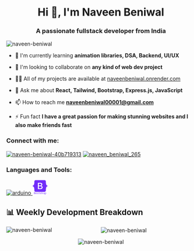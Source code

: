 <h1 align="center">Hi 👋, I'm Naveen Beniwal</h1>
<h3 align="center">A passionate fullstack developer from India</h3>

<p align="left"> <img src="https://komarev.com/ghpvc/?username=naveen-beniwal&label=Profile%20views&color=0e75b6&style=flat" alt="naveen-beniwal" /> </p>

- 🌱 I'm currently learning **animation libraries, DSA, Backend, UI/UX**

- 👯 I'm looking to collaborate on **any kind of web dev project**

- 👨‍💻 All of my projects are available at [naveenbeniwal.onrender.com](https://naveenbeniwal.onrender.com/)

- 💬 Ask me about **React, Tailwind, Bootstrap, Express.js, JavaScript**

- 📫 How to reach me **naveenbeniwal00001@gmail.com**

- ⚡ Fun fact **I have a great passion for making stunning websites and I also make friends fast**

<h3 align="left">Connect with me:</h3>
<p align="left">
<a href="https://linkedin.com/in/naveen-beniwal-40b719313" target="blank"><img align="center" src="https://raw.githubusercontent.com/rahuldkjain/github-profile-readme-generator/master/src/images/icons/Social/linked-in-alt.svg" alt="naveen-beniwal-40b719313" height="30" width="40" /></a>
<a href="https://instagram.com/naveen_beniwal_265" target="blank"><img align="center" src="https://raw.githubusercontent.com/rahuldkjain/github-profile-readme-generator/master/src/images/icons/Social/instagram.svg" alt="naveen_beniwal_265" height="30" width="40" /></a>
</p>

<h3 align="left">Languages and Tools:</h3>
<p align="left"> 
<a href="https://www.arduino.cc/" target="_blank" rel="noreferrer"> <img src="https://cdn.worldvectorlogo.com/logos/arduino-1.svg" alt="arduino" width="40" height="40"/> </a> 
<a href="https://getbootstrap.com" target="_blank" rel="noreferrer"> <img src="https://raw.githubusercontent.com/devicons/devicon/master/icons/bootstrap/bootstrap-plain-wordmark.svg" alt="bootstrap" width="40" height="40"/> </a> 
<!-- [Rest of your tools and languages icons] -->
</p>

## 📊 Weekly Development Breakdown
<!--START_SECTION:waka-->
<!--END_SECTION:waka-->

<p align="center">
  <img align="left" src="https://github-readme-stats.vercel.app/api/top-langs?username=naveen-beniwal&show_icons=true&locale=en&layout=compact&theme=tokyonight" alt="naveen-beniwal" />
</p>

<p align="center">
  <img align="center" src="https://github-readme-stats.vercel.app/api?username=naveen-beniwal&show_icons=true&locale=en&theme=tokyonight" alt="naveen-beniwal" />
</p>

<p align="center">
  <img src="https://github-readme-streak-stats.herokuapp.com/?user=naveen-beniwal&theme=tokyonight" alt="naveen-beniwal" />
</p>
